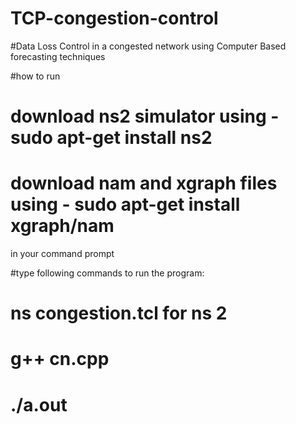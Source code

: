 # TCP-congestion-control

#Data Loss Control in a congested network using 
Computer Based forecasting techniques

#how to run

# download ns2 simulator using - sudo apt-get install ns2
# download nam and xgraph files using - sudo apt-get install xgraph/nam
 
in your command prompt

#type following commands to run the program: 
# ns congestion.tcl for ns 2
# g++ cn.cpp
# ./a.out
